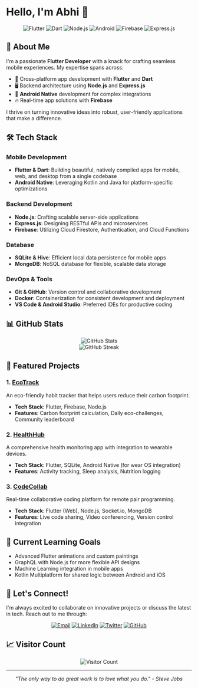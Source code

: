 # Hello, I'm Abhi 👋

<div align="center">
  <img src="https://img.shields.io/badge/Flutter-02569B?style=for-the-badge&logo=flutter&logoColor=white" alt="Flutter" />
  <img src="https://img.shields.io/badge/Dart-0175C2?style=for-the-badge&logo=dart&logoColor=white" alt="Dart" />
  <img src="https://img.shields.io/badge/Node.js-339933?style=for-the-badge&logo=nodedotjs&logoColor=white" alt="Node.js" />
  <img src="https://img.shields.io/badge/Android-3DDC84?style=for-the-badge&logo=android&logoColor=white" alt="Android" />
  <img src="https://img.shields.io/badge/Firebase-FFCA28?style=for-the-badge&logo=firebase&logoColor=black" alt="Firebase" />
  <img src="https://img.shields.io/badge/Express.js-000000?style=for-the-badge&logo=express&logoColor=white" alt="Express.js" />
</div>

## 🚀 About Me

I'm a passionate **Flutter Developer** with a knack for crafting seamless mobile experiences. My expertise spans across:

- 📱 Cross-platform app development with **Flutter** and **Dart**
- 🖥️ Backend architecture using **Node.js** and **Express.js**
- 🤖 **Android Native** development for complex integrations
- 🔥 Real-time app solutions with **Firebase**

I thrive on turning innovative ideas into robust, user-friendly applications that make a difference.

## 🛠️ Tech Stack

### Mobile Development
- **Flutter & Dart**: Building beautiful, natively compiled apps for mobile, web, and desktop from a single codebase
- **Android Native**: Leveraging Kotlin and Java for platform-specific optimizations

### Backend Development
- **Node.js**: Crafting scalable server-side applications
- **Express.js**: Designing RESTful APIs and microservices
- **Firebase**: Utilizing Cloud Firestore, Authentication, and Cloud Functions

### Database
- **SQLite & Hive**: Efficient local data persistence for mobile apps
- **MongoDB**: NoSQL database for flexible, scalable data storage

### DevOps & Tools
- **Git & GitHub**: Version control and collaborative development
- **Docker**: Containerization for consistent development and deployment
- **VS Code & Android Studio**: Preferred IDEs for productive coding

## 📊 GitHub Stats

<div align="center">
  <img src="https://github-readme-stats.vercel.app/api?username=abhi11029&show_icons=true&count_private=true&hide=contribs,prs&theme=radical" alt="GitHub Stats" />
</div>

<div align="center">
  <img src="https://github-readme-streak-stats.herokuapp.com/?user=abhi11029&theme=dark" alt="GitHub Streak" />
</div>

## 📂 Featured Projects

### 1. [EcoTrack](https://github.com/abhi11029/EcoTrack)
An eco-friendly habit tracker that helps users reduce their carbon footprint.
- **Tech Stack**: Flutter, Firebase, Node.js
- **Features**: Carbon footprint calculation, Daily eco-challenges, Community leaderboard

### 2. [HealthHub](https://github.com/abhi11029/HealthHub)
A comprehensive health monitoring app with integration to wearable devices.
- **Tech Stack**: Flutter, SQLite, Android Native (for wear OS integration)
- **Features**: Activity tracking, Sleep analysis, Nutrition logging

### 3. [CodeCollab](https://github.com/abhi11029/CodeCollab)
Real-time collaborative coding platform for remote pair programming.
- **Tech Stack**: Flutter (Web), Node.js, Socket.io, MongoDB
- **Features**: Live code sharing, Video conferencing, Version control integration

## 🌱 Current Learning Goals

- Advanced Flutter animations and custom paintings
- GraphQL with Node.js for more flexible API designs
- Machine Learning integration in mobile apps
- Kotlin Multiplatform for shared logic between Android and iOS

## 💬 Let's Connect!

I'm always excited to collaborate on innovative projects or discuss the latest in tech. Reach out to me through:

<div align="center">
  
  [![Email](https://img.shields.io/badge/Email-D14836?style=for-the-badge&logo=gmail&logoColor=white)](mailto:abhishekchoudhary9017@example.com)
  [![LinkedIn](https://img.shields.io/badge/LinkedIn-0077B5?style=for-the-badge&logo=linkedin&logoColor=white)](https://www.linkedin.com/in/abhishek-choudhary-4491a124b)
  [![Twitter](https://img.shields.io/badge/Twitter-1DA1F2?style=for-the-badge&logo=twitter&logoColor=white)](https://x.com/Abhi06222041?t=lf_D6ObGRmsOzTmICw1dAw&s=09)
  [![GitHub](https://img.shields.io/badge/GitHub-100000?style=for-the-badge&logo=github&logoColor=white)](https://github.com/abhi11029)

</div>

## 📈 Visitor Count

<div align="center">
  
  ![Visitor Count](https://profile-counter.glitch.me/abhi11029/count.svg)
  
</div>

---

<div align="center">
  <i>"The only way to do great work is to love what you do." - Steve Jobs</i>
</div>
